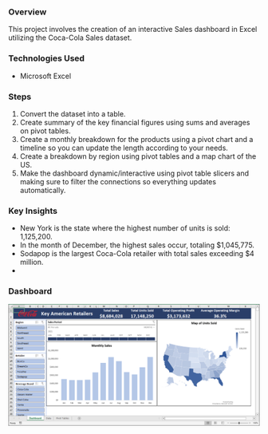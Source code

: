 ### Overview
This project involves the creation of an interactive Sales dashboard in Excel utilizing the Coca-Cola Sales dataset.

### Technologies Used
- Microsoft Excel

### Steps
1. Convert the dataset into a table.
2. Create summary of the key financial figures using sums and averages on pivot tables.
3. Create a monthly breakdown for the products using a pivot chart and a timeline so you can update the length according to your needs.
4. Create a breakdown by region using pivot tables and a map chart of the US.
5. Make the dashboard dynamic/interactive using pivot table slicers and making sure to filter the connections so everything updates automatically.

### Key Insights
- New York is the state where the highest number of units is sold: 1,125,200.
- In the month of December, the highest sales occur, totaling $1,045,775.
- Sodapop is the largest Coca-Cola retailer with total sales exceeding $4 million.
- 
### Dashboard
![Image alt text](dashboard.png)
